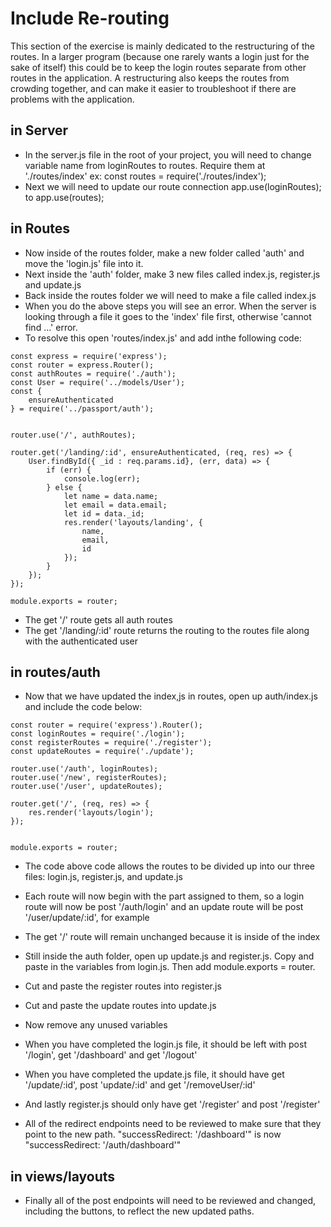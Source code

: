 # Include Re-routing

This section of the exercise is mainly dedicated to the restructuring of the routes. In a larger program (because one rarely wants a login just for the sake of itself) this could be to keep the login routes separate from other routes in the application. A restructuring also keeps the routes from crowding together, and can make it easier to troubleshoot if there are problems with the application.

## in Server

* In the server.js file in the root of your project, you will need to change variable name from loginRoutes to routes. Require them at './routes/index' ex: const routes = require('./routes/index');
* Next we will need to update our route connection app.use(loginRoutes); to app.use(routes);

## in Routes

* Now inside of the routes folder, make a new folder called 'auth' and move the 'login.js' file into it.
* Next inside the 'auth' folder, make 3 new files called index.js, register.js and update.js
* Back inside the routes folder we will need to make a file called index.js
* When you do the above steps you will see an error. When the server is looking through a file it goes to the 'index' file first, otherwise 'cannot find ...' error.
* To resolve this open 'routes/index.js' and add inthe following code:

````
const express = require('express');
const router = express.Router();
const authRoutes = require('./auth');
const User = require('../models/User');
const {
    ensureAuthenticated
} = require('../passport/auth');


router.use('/', authRoutes);

router.get('/landing/:id', ensureAuthenticated, (req, res) => {
    User.findById({ _id : req.params.id}, (err, data) => {
        if (err) {
            console.log(err);
        } else {
            let name = data.name;
            let email = data.email;
            let id = data._id;
            res.render('layouts/landing', {
                name,
                email,
                id
            });
        }
    });
});

module.exports = router;

````

* The get '/' route gets all auth routes
* The get '/landing/:id' route returns the routing to the routes file along with the authenticated user

## in routes/auth

* Now that we have updated the index,js in routes, open up auth/index.js and include the code below:

````
const router = require('express').Router();
const loginRoutes = require('./login');
const registerRoutes = require('./register');
const updateRoutes = require('./update');

router.use('/auth', loginRoutes);
router.use('/new', registerRoutes);
router.use('/user', updateRoutes);

router.get('/', (req, res) => {
    res.render('layouts/login');
});


module.exports = router;

````

* The code above code allows the routes to be divided up into our three files: login.js, register.js, and update.js
* Each route will now begin with the part assigned to them, so a login route will now be post '/auth/login' and an update route will be post '/user/update/:id', for example
* The get '/' route will remain unchanged because it is inside of the index

* Still inside the auth folder, open up update.js and register.js. Copy and paste in the variables from login.js. Then add module.exports = router.
* Cut and paste the register routes into register.js
* Cut and paste the update routes into update.js
* Now remove any unused variables
* When you have completed the login.js file, it should be left with post '/login', get '/dashboard' and get '/logout'
* When you have completed the update.js file, it should have get '/update/:id', post 'update/:id' and get '/removeUser/:id'
* And lastly register.js should only have get '/register' and post '/register'

* All of the redirect endpoints need to be reviewed to make sure that they point to the new path. "successRedirect: '/dashboard'" is now "successRedirect: '/auth/dashboard'"

## in views/layouts

* Finally all of the post endpoints will need to be reviewed and changed, including the buttons, to reflect the new updated paths.
